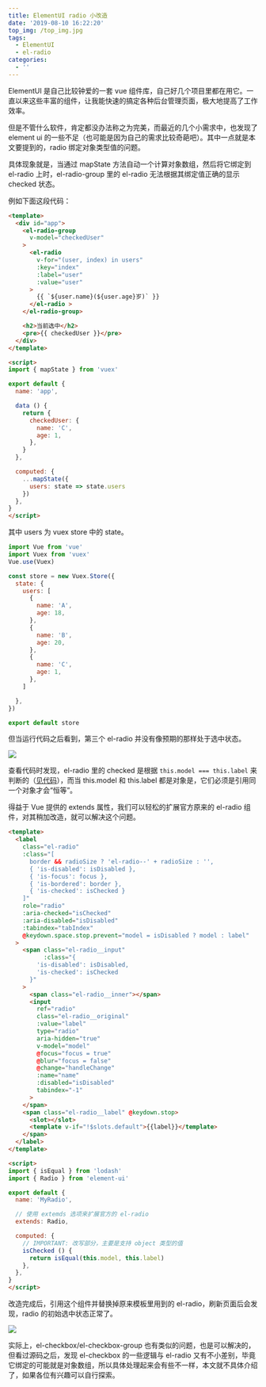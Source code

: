 ```yaml
---
title: ElementUI radio 小改造
date: '2019-08-10 16:22:20'
top_img: /top_img.jpg
tags:
  - ElementUI
  - el-radio
categories:
  - ''
---
```


ElementUI 是自己比较钟爱的一套 vue 组件库，自己好几个项目里都在用它。一直以来这些丰富的组件，让我能快速的搞定各种后台管理页面，极大地提高了工作效率。

但是不管什么软件，肯定都没办法称之为完美，而最近的几个小需求中，也发现了 element ui 的一些不足（也可能是因为自己的需求比较奇葩吧）。其中一点就是本文要提到的，radio 绑定对象类型值的问题。

具体现象就是，当通过 mapState 方法自动一个计算对象数组，然后将它绑定到 el-radio 上时，el-radio-group 里的 el-radio 无法根据其绑定值正确的显示 checked 状态。

例如下面这段代码：

```html
<template>
  <div id="app">
    <el-radio-group
      v-model="checkedUser"
    >
      <el-radio
        v-for="(user, index) in users"
        :key="index"
        :label="user"
        :value="user"
      >
        {{ `${user.name}(${user.age}岁)` }}
      </el-radio >
    </el-radio-group>

    <h2>当前选中</h2>
    <pre>{{ checkedUser }}</pre>
  </div>
</template>

<script>
import { mapState } from 'vuex'

export default {
  name: 'app',

  data () {
    return {
      checkedUser: {
        name: 'C',
        age: 1,
      },
    }
  },

  computed: {
    ...mapState({
      users: state => state.users
    })
  },
}
</script>
```

其中 users 为 vuex store 中的 state。

```js
import Vue from 'vue'
import Vuex from 'vuex'
Vue.use(Vuex)

const store = new Vuex.Store({
  state: {
    users: [
      {
        name: 'A',
        age: 18,
      },
      {
        name: 'B',
        age: 20,
      },
      {
        name: 'C',
        age: 1,
      },
    ]

  },
})

export default store
```

但当运行代码之后看到，第三个 el-radio 并没有像预期的那样处于选中状态。

![](./before.png)

查看代码时发现，el-radio 里的 checked 是根据 `this.model === this.label` 来判断的（[见代码](https://github.com/ElemeFE/element/blob/4680e55b96613004999f9fdeb8bb7b2419853ee8/packages/radio/src/radio.vue#L9)），而当 this.model 和 this.label 都是对象是，它们必须是引用同一个对象才会“恒等”。

得益于 Vue 提供的 extends 属性，我们可以轻松的扩展官方原来的 el-radio 组件，对其稍加改造，就可以解决这个问题。

```html
<template>
  <label
    class="el-radio"
    :class="[
      border && radioSize ? 'el-radio--' + radioSize : '',
      { 'is-disabled': isDisabled },
      { 'is-focus': focus },
      { 'is-bordered': border },
      { 'is-checked': isChecked }
    ]"
    role="radio"
    :aria-checked="isChecked"
    :aria-disabled="isDisabled"
    :tabindex="tabIndex"
    @keydown.space.stop.prevent="model = isDisabled ? model : label"
  >
    <span class="el-radio__input"
          :class="{
        'is-disabled': isDisabled,
        'is-checked': isChecked
      }"
    >
      <span class="el-radio__inner"></span>
      <input
        ref="radio"
        class="el-radio__original"
        :value="label"
        type="radio"
        aria-hidden="true"
        v-model="model"
        @focus="focus = true"
        @blur="focus = false"
        @change="handleChange"
        :name="name"
        :disabled="isDisabled"
        tabindex="-1"
      >
    </span>
    <span class="el-radio__label" @keydown.stop>
      <slot></slot>
      <template v-if="!$slots.default">{{label}}</template>
    </span>
  </label>
</template>

<script>
import { isEqual } from 'lodash'
import { Radio } from 'element-ui'

export default {
  name: 'MyRadio',

  // 使用 extemds 选项来扩展官方的 el-radio
  extends: Radio,

  computed: {
    // IMPORTANT: 改写部分，主要是支持 object 类型的值
    isChecked () {
      return isEqual(this.model, this.label)
    },
  },
}
</script>
```

改造完成后，引用这个组件并替换掉原来模板里用到的 el-radio，刷新页面后会发现，radio 的初始选中状态正常了。

![](./after.png)

实际上，el-checkbox/el-checkbox-group 也有类似的问题，也是可以解决的，但看过源码之后，发现 el-checkbox 的一些逻辑与 el-radio 又有不小差别，毕竟它绑定的可能就是对象数组，所以具体处理起来会有些不一样，本文就不具体介绍了，如果各位有兴趣可以自行探索。
